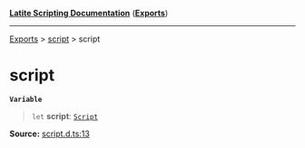 [**Latite Scripting Documentation**](../../README.md) ([**Exports**](../../exports.md))

---

[Exports](../../exports.md) > [script](../index.md) > script

# script

**`Variable`**

> `let` **script**: [`Script`](../interfaces/interface.Script.md)

**Source:** [script.d.ts:13](https://github.com/LatiteScripting/latitescripting.github.io/blob/1c6b44e/definitions/script.d.ts#L13)
